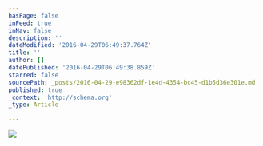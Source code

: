 ```yaml
---
hasPage: false
inFeed: true
inNav: false
description: ''
dateModified: '2016-04-29T06:49:37.764Z'
title: ''
author: []
datePublished: '2016-04-29T06:49:38.859Z'
starred: false
sourcePath: _posts/2016-04-29-e98362df-1e4d-4354-bc45-d1b5d36e301e.md
published: true
_context: 'http://schema.org'
_type: Article

---
```

![](https://the-grid-user-content.s3-us-west-2.amazonaws.com/eb399512-193a-4cd4-97de-8e7af552a98f.jpg)